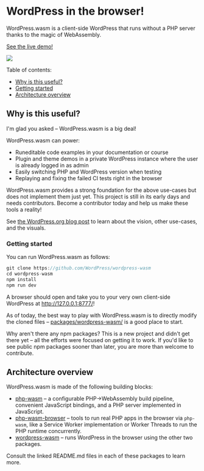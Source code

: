 # WordPress in the browser!

WordPress.wasm is a client-side WordPress that runs without a PHP server thanks to the magic of WebAssembly. 

[See the live demo!](https://www.weblettr.com/wordpress/)

![](demo.gif)

Table of contents:

- [Why is this useful?](#why-is-this-useful)
- [Getting started](#getting-started)
- [Architecture overview](#architecture-overview)

## Why is this useful?

I'm glad you asked – WordPress.wasm is a big deal!

WordPress.wasm can power:

* Runeditable code examples in your documentation or course
* Plugin and theme demos in a private WordPress instance where the user is already logged in as admin
* Easily switching PHP and WordPress version when testing
* Replaying and fixing the failed CI tests right in the browser

WordPress.wasm provides a strong foundation for the above use-cases but does not implement them just yet. This project is still in its early days and needs contributors. Become a contributor today and help us make these tools a reality!

See 
[the WordPress.org blog post](https://make.wordpress.org/core/2022/09/23/client-side-webassembly-wordpress-with-no-server/) to learn about the vision, other use-cases, and the visuals.

### Getting started

You can run WordPress.wasm as follows:

```js
git clone https://github.com/WordPress/wordpress-wasm
cd wordpress-wasm
npm install
npm run dev
```

A browser should open and take you to your very own client-side WordPress at http://127.0.0.1:8777/! 

As of today, the best way to play with WordPress.wasm is to directly modify the cloned files – [packages/wordpress-wasm/](./packages/wordpress-wasm) is a good place to start.

Why aren't there any npm packages? This is a new project and didn't get there yet – all the efforts were focused on getting it to work. If you'd like to see public npm packages sooner than later, you are more than welcome to contribute.

## Architecture overview

WordPress.wasm is made of the following building blocks:

* [php-wasm](./packages/php-wasm) – a configurable PHP->WebAssembly build pipeline, convenient JavaScript bindings, and a PHP server implemented in JavaScript.
* [php-wasm-browser](./packages/php-wasm-browser) – tools to run real PHP apps in the browser via `php-wasm`, like a Service Worker implementation or Worker Threads to run the PHP runtime concurrently.
* [wordpress-wasm](./packages/wordpress-wasm) – runs WordPress in the browser using the other two packages.

Consult the linked README.md files in each of these packages to learn more.
